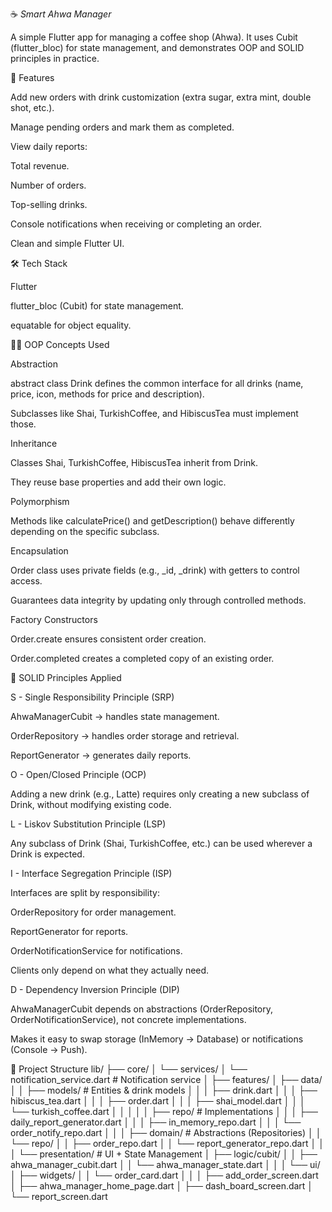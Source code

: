 ☕ *Smart Ahwa Manager*

A simple Flutter app for managing a coffee shop (Ahwa).
It uses Cubit (flutter_bloc) for state management, and demonstrates OOP and SOLID principles in practice.

📌 Features

Add new orders with drink customization (extra sugar, extra mint, double shot, etc.).

Manage pending orders and mark them as completed.

View daily reports:

Total revenue.

Number of orders.

Top-selling drinks.

Console notifications when receiving or completing an order.

Clean and simple Flutter UI.

🛠️ Tech Stack

Flutter

flutter_bloc (Cubit) for state management.

equatable for object equality.

🧑‍💻 OOP Concepts Used

Abstraction

abstract class Drink defines the common interface for all drinks (name, price, icon, methods for price and description).

Subclasses like Shai, TurkishCoffee, and HibiscusTea must implement those.

Inheritance

Classes Shai, TurkishCoffee, HibiscusTea inherit from Drink.

They reuse base properties and add their own logic.

Polymorphism

Methods like calculatePrice() and getDescription() behave differently depending on the specific subclass.

Encapsulation

Order class uses private fields (e.g., _id, _drink) with getters to control access.

Guarantees data integrity by updating only through controlled methods.

Factory Constructors

Order.create ensures consistent order creation.

Order.completed creates a completed copy of an existing order.

🧩 SOLID Principles Applied

S - Single Responsibility Principle (SRP)

AhwaManagerCubit → handles state management.

OrderRepository → handles order storage and retrieval.

ReportGenerator → generates daily reports.

O - Open/Closed Principle (OCP)

Adding a new drink (e.g., Latte) requires only creating a new subclass of Drink, without modifying existing code.

L - Liskov Substitution Principle (LSP)

Any subclass of Drink (Shai, TurkishCoffee, etc.) can be used wherever a Drink is expected.

I - Interface Segregation Principle (ISP)

Interfaces are split by responsibility:

OrderRepository for order management.

ReportGenerator for reports.

OrderNotificationService for notifications.

Clients only depend on what they actually need.

D - Dependency Inversion Principle (DIP)

AhwaManagerCubit depends on abstractions (OrderRepository, OrderNotificationService), not concrete implementations.

Makes it easy to swap storage (InMemory → Database) or notifications (Console → Push).

📂 Project Structure
lib/
 ├── core/
 │    └── services/
 │         └── notification_service.dart        # Notification service
 │
 ├── features/
 │    ├── data/
 │    │    ├── models/                          # Entities & drink models
 │    │    │    ├── drink.dart
 │    │    │    ├── hibiscus_tea.dart
 │    │    │    ├── order.dart
 │    │    │    ├── shai_model.dart
 │    │    │    └── turkish_coffee.dart
 │    │    │
 │    │    ├── repo/                            # Implementations
 │    │    │    ├── daily_report_generator.dart
 │    │    │    ├── in_memory_repo.dart
 │    │    │    └── order_notify_repo.dart
 │    │
 │    ├── domain/                               # Abstractions (Repositories)
 │    │    └── repo/
 │    │         ├── order_repo.dart
 │    │         └── report_generator_repo.dart
 │    │
 │    └── presentation/                         # UI + State Management
 │         ├── logic/cubit/
 │         │    ├── ahwa_manager_cubit.dart
 │         │    └── ahwa_manager_state.dart
 │         │
 │         └── ui/
 │              ├── widgets/
 │              │    └── order_card.dart
 │              │
 │              ├── add_order_screen.dart
 │              ├── ahwa_manager_home_page.dart
 │              ├── dash_board_screen.dart
 │              └── report_screen.dart
